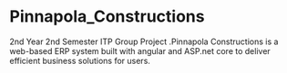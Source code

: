 # Pinnapola_Constructions
2nd Year 2nd Semester ITP Group Project .Pinnapola Constructions is a web-based ERP system built with angular and ASP.net core to deliver efficient business solutions for users.
